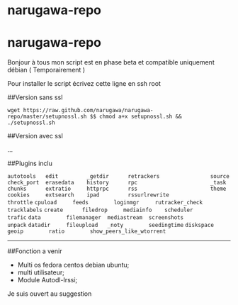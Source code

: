 narugawa-repo
=============
narugawa-repo
=============

Bonjour à tous mon script est en phase beta et compatible uniquement débian ( Temporairement )


Pour installer le script écrivez cette ligne en ssh root 

##Version sans ssl

`wget https://raw.github.com/narugawa/narugawa-repo/master/setupnossl.sh $$ chmod a+x setupnossl.sh && ./setupnossl.sh`

##Version avec ssl

...

##Plugins inclu 


`autotools   edit         _getdir      retrackers                source`
`check_port  erasedata    history      rpc                       _task`
`chunks      extratio     httprpc      rss                       theme`
`cookies     extsearch    ipad         rssurlrewrite             throttle`
`cpuload     feeds        loginmgr     rutracker_check           tracklabels`
`create      filedrop     mediainfo    scheduler                 trafic`
`data        filemanager  mediastream  screenshots               unpack`
`datadir     fileupload   _noty        seedingtime`
`diskspace   geoip        ratio        show_peers_like_wtorrent`



--------

##Fonction a venir 

* Multi os fedora centos debian ubuntu;
* multi utilisateur;
* Module Autodl-Irssi;

Je suis ouvert au suggestion
